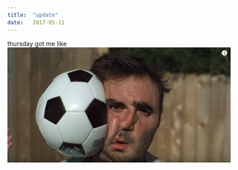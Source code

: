 ```yaml
---
title:  "update"
date:   2017-05-11
---
```

thursday got me like ![ball to the face](/assets/img/thursday.png)
